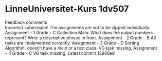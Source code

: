 # LinneUniversitet-Kurs 1dv507

Feedback comments	
Incorrect submission! The assignments are not to be zipped individually.
Assignment - 1
Grade - C
Collection Main: What does the output numbers represent? Write a descriptive phrase in front.
Assignment - 2
Grade - B
All tasks are implemented correctly. 
Assignment - 3
Grade - D
Sorting Algorithm: doesn’t have a main or a test class. 
VG task missing.
Assignment - 4
Grade - C
VG task missing.
Latest commit
13980e9
